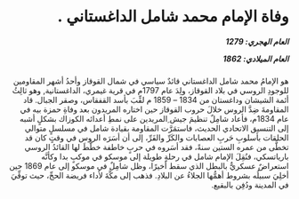 <h1 dir="rtl">وفاة الإمام محمد شامل الداغستاني  .</h1>

<h5 dir="rtl">العام الهجري:  1279

العام الميلادي: 1862

</h5>

<p dir="rtl">هو الإمامُ محمد شامل الداغستاني قائدٌ سياسي في شمال القوقاز وأحدُ أشهر المقاومين للوجودِ الروسي في بلاد القوقاز، ولِدَ عام 1797م في قرية غيمري، الداغستانية, وهو ثالِثُ أئمة الشيشان وداغستان من 1834 – 1859 م لقِّبَ بأسد القفقاس، وصقر الجبال. قاد المقاومةَ ضِدَّ الروس خلالَ حروب القوقاز حين اختاره المريدون بعد وفاةِ حمزة بيه في عام 1834م، فأعاد شامِلٌ تنظيمَ جيش ِالمريدين على نمطِ أعدائه الكوزاك بشكلٍ أشبه إلى التنسيق الاتحادي الحديث، فاستمَرَّت المقاومة بقيادة شامل في مسلسلٍ متوالي الحلقات بأسلوبِ حَربِ العصابات والكَرِّ والفَرِّ، إلى أن أسَرَه الروس في وقتٍ كان قد تخطَّى من عمره الستين سنةً، فقد أسَروه في حربٍ خاطفة خطَّطَ لها القائدُ الروسي بارياتسكي، فنُقِلَ الإمام شامل في رحلةٍ طويلة إلى موسكو في موكبٍ بدا وكأنَّه استعراضٌ عسكريٌّ بالبطل الذي سقط أخيرًا، وظل شامِلٌ في موسكو إلى عام 1869 حين أخلِيَ سبيلُه بشروط أهمُّها الجلاءُ عن البلادِ. فذهب إلى مكَّةَ لأداء فريضة الحجِّ، حيث توفِّيَ في المدينة ودُفِن بالبقيع.</p></br>

